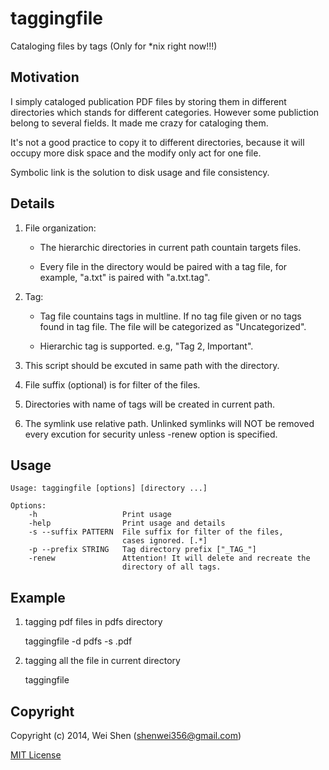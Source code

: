 taggingfile
==========

Cataloging files by tags (Only for *nix right now!!!)

Motivation
----------
 
I simply cataloged publication PDF files by storing them in different 
directories which stands for different categories. However some
publiction belong to several fields. It made me crazy for cataloging
them.

It's not a good practice to copy it to different directories, because it
will occupy more disk space and the modify only act for one file.

Symbolic link is the solution to disk usage and file consistency.

Details
-------

1. File organization:

    - The hierarchic directories in current path countain targets files.

    - Every file in the directory would be paired with a tag file,
    for example, "a.txt" is paired with "a.txt.tag". 
    
2. Tag:

    - Tag file countains tags in multline. If no tag file given
    or no tags found in tag file. The file will be categorized 
    as "Uncategorized".
    
    - Hierarchic tag is supported. e.g, "Tag 2, Important".

3. This script should be excuted in same path with the directory.

4. File suffix (optional) is for filter of the files.

5. Directories with name of tags will be created in current path.

6. The symlink use relative path. Unlinked symlinks will NOT be 
    removed every excution for security unless -renew option is specified.


Usage
-----

    Usage: taggingfile [options] [directory ...]
    
    Options:
        -h                   Print usage
        -help                Print usage and details
        -s --suffix PATTERN  File suffix for filter of the files, 
                             cases ignored. [.*]
        -p --prefix STRING   Tag directory prefix ["_TAG_"]
        -renew               Attention! It will delete and recreate the
                             directory of all tags.

Example
------

1. tagging pdf files in pdfs directory

    taggingfile -d pdfs -s .pdf

2. tagging all the file in current directory

    taggingfile

Copyright
--------

Copyright (c) 2014, Wei Shen (shenwei356@gmail.com)


[MIT License](https://github.com/shenwei356/taggingfile/blob/master/LICENSE)